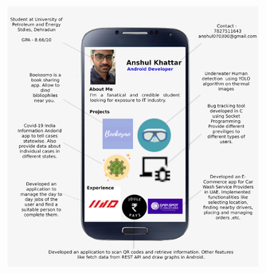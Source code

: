 <!--
**anshulkhattar/anshulkhattar** is a ✨ _special_ ✨ repository because its `README.md` (this file) appears on your GitHub profile.

Here are some ideas to get you started:

- 🔭 I’m currently working on ...
- 🌱 I’m currently learning ...
- 👯 I’m looking to collaborate on ...
- 🤔 I’m looking for help with ...
- 💬 Ask me about ...
- 📫 How to reach me: ...
- 😄 Pronouns: ...
- ⚡ Fun fact: ...
-->

<p align="center"><img src = "https://github.com/anshulkhattar/anshulkhattar/blob/master/portfolio.png"></p>
<!--<p align="center"> <b>Hi there, I'm an Android App Developer, checkout my profile to see my work or download my resume from link below.</b> </p>-->
<!--<p align="center"><a href = "https://drive.google.com/file/d/1Jf_6pJ6y3pK6NXjJnc5y9-e-DJUqQHT0/view?usp=sharing">Download Resume</a></p>-->
